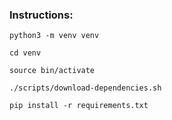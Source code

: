 ### Instructions:
```
python3 -m venv venv
```

```
cd venv
```

```
source bin/activate
```

```
./scripts/download-dependencies.sh
```

```
pip install -r requirements.txt
```